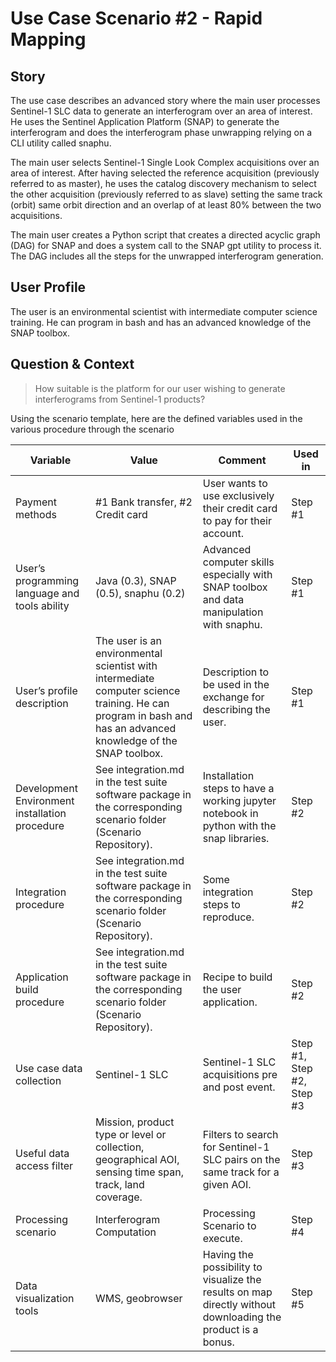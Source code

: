 # Use Case Scenario #2 - Rapid Mapping

## Story

The use case describes an advanced story where the main user processes Sentinel-1 SLC data to generate an interferogram over an area of interest. He uses the Sentinel Application Platform (SNAP) to generate the interferogram and does the interferogram phase unwrapping relying on a CLI utility called snaphu. 

The main user selects Sentinel-1 Single Look Complex acquisitions over an area of interest. After having selected the reference acquisition (previously referred to as master), he uses the catalog discovery mechanism to select the other acquisition (previously referred to as slave) setting the same track (orbit) same orbit direction and an overlap of at least 80% between the two acquisitions.

The main user creates a Python script that creates a directed acyclic graph (DAG) for SNAP and does a system call to the SNAP gpt utility to process it. The DAG includes all the steps for the unwrapped interferogram generation. 


## User Profile 

The user is an environmental scientist with intermediate computer science training. He can program in bash and has an advanced knowledge of the SNAP toolbox.

## Question & Context

> How suitable is the platform for our user wishing to generate interferograms from Sentinel-1 products? 

Using the scenario template, here are the defined variables used in the various procedure through the scenario

| Variable                                       | Value                                                                                                                                                                                   | Comment                                                                                                    | Used in                 |
| ---------------------------------------------- | --------------------------------------------------------------------------------------------------------------------------------------------------------------------------------------- | ---------------------------------------------------------------------------------------------------------- | ----------------------- |
| Payment methods                                | #1 Bank transfer, #2 Credit card                                                                                                                                                 | User wants to use exclusively their credit card to pay for their account.                                     | Step #1                 |
| User’s programming language and tools ability  | Java (0.3), SNAP (0.5), snaphu (0.2)                                                                                                                                                                | Advanced computer skills especially with SNAP toolbox and data manipulation with snaphu.                                               | Step #1                 |
| User’s profile description                     | The user is an environmental scientist with intermediate computer science training.  He can program in bash and has an advanced knowledge of the SNAP toolbox. | Description to be used in the exchange for describing the user.                                             | Step #1                 |
| Development Environment installation procedure | See integration.md in the test suite software package in the corresponding scenario folder (Scenario Repository).                                                                                              | Installation steps to have a working jupyter notebook in python with the snap libraries.                                                          | Step #2                 |
| Integration procedure                          | See integration.md in the test suite software package in the corresponding scenario folder (Scenario Repository).                                                                                              | Some integration steps to reproduce.                                                                        | Step #2                 |
| Application build procedure                    | See integration.md in the test suite software package in the corresponding scenario folder (Scenario Repository).                                                                                                  | Recipe to build the user application.                                                                       | Step #2                 |
| Use case data collection                       | Sentinel-1 SLC                  | Sentinel-1 SLC acquisitions pre and post event.                                                                   | Step #1, Step #2, Step #3 |
| Useful data access filter               | Mission, product type or level or collection, geographical AOI, sensing time span, track, land coverage.                                                                                             | Filters to search for Sentinel-1 SLC pairs on the same track for a given AOI.                                                                  | Step #3                 |
| Processing scenario                    | Interferogram Computation                                              | Processing Scenario to execute. | Step #4 |
| Data visualization tools                    | WMS, geobrowser                                                   | Having the possibility to visualize the results on map directly without downloading the product is a bonus. | Step #5                 |
